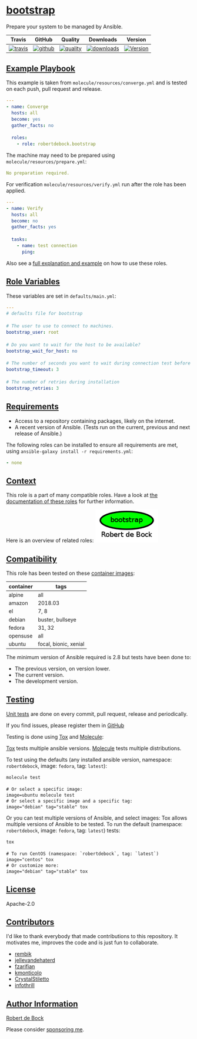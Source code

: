 # [bootstrap](#bootstrap)

Prepare your system to be managed by Ansible.

|Travis|GitHub|Quality|Downloads|Version|
|------|------|-------|---------|-------|
|[![travis](https://travis-ci.com/robertdebock/ansible-role-bootstrap.svg?branch=master)](https://travis-ci.com/robertdebock/ansible-role-bootstrap)|[![github](https://github.com/robertdebock/ansible-role-bootstrap/workflows/Ansible%20Molecule/badge.svg)](https://github.com/robertdebock/ansible-role-bootstrap/actions)|[![quality](https://img.shields.io/ansible/quality/21642)](https://galaxy.ansible.com/robertdebock/bootstrap)|[![downloads](https://img.shields.io/ansible/role/d/21642)](https://galaxy.ansible.com/robertdebock/bootstrap)|[![Version](https://img.shields.io/github/release/robertdebock/ansible-role-bootstrap.svg)](https://github.com/robertdebock/ansible-role-bootstrap/releases/)|

## [Example Playbook](#example-playbook)

This example is taken from `molecule/resources/converge.yml` and is tested on each push, pull request and release.
```yaml
---
- name: Converge
  hosts: all
  become: yes
  gather_facts: no

  roles:
    - role: robertdebock.bootstrap
```

The machine may need to be prepared using `molecule/resources/prepare.yml`:
```yaml
No preparation required.
```

For verification `molecule/resources/verify.yml` run after the role has been applied.
```yaml
---
- name: Verify
  hosts: all
  become: no
  gather_facts: yes

  tasks:
    - name: test connection
      ping:
```

Also see a [full explanation and example](https://robertdebock.nl/how-to-use-these-roles.html) on how to use these roles.

## [Role Variables](#role-variables)

These variables are set in `defaults/main.yml`:
```yaml
---
# defaults file for bootstrap

# The user to use to connect to machines.
bootstrap_user: root

# Do you want to wait for the host to be available?
bootstrap_wait_for_host: no

# The number of seconds you want to wait during connection test before failing.
bootstrap_timeout: 3

# The number of retries during installation
bootstrap_retries: 3
```

## [Requirements](#requirements)

- Access to a repository containing packages, likely on the internet.
- A recent version of Ansible. (Tests run on the current, previous and next release of Ansible.)

The following roles can be installed to ensure all requirements are met, using `ansible-galaxy install -r requirements.yml`:

```yaml
- none
```

## [Context](#context)

This role is a part of many compatible roles. Have a look at [the documentation of these roles](https://robertdebock.nl/) for further information.

Here is an overview of related roles:
![dependencies](https://raw.githubusercontent.com/robertdebock/drawings/artifacts/bootstrap.png "Dependency")

## [Compatibility](#compatibility)

This role has been tested on these [container images](https://hub.docker.com/u/robertdebock):

|container|tags|
|---------|----|
|alpine|all|
|amazon|2018.03|
|el|7, 8|
|debian|buster, bullseye|
|fedora|31, 32|
|opensuse|all|
|ubuntu|focal, bionic, xenial|

The minimum version of Ansible required is 2.8 but tests have been done to:

- The previous version, on version lower.
- The current version.
- The development version.



## [Testing](#testing)

[Unit tests](https://travis-ci.com/robertdebock/ansible-role-bootstrap) are done on every commit, pull request, release and periodically.

If you find issues, please register them in [GitHub](https://github.com/robertdebock/ansible-role-bootstrap/issues)

Testing is done using [Tox](https://tox.readthedocs.io/en/latest/) and [Molecule](https://github.com/ansible/molecule):

[Tox](https://tox.readthedocs.io/en/latest/) tests multiple ansible versions.
[Molecule](https://github.com/ansible/molecule) tests multiple distributions.

To test using the defaults (any installed ansible version, namespace: `robertdebock`, image: `fedora`, tag: `latest`):

```
molecule test

# Or select a specific image:
image=ubuntu molecule test
# Or select a specific image and a specific tag:
image="debian" tag="stable" tox
```

Or you can test multiple versions of Ansible, and select images:
Tox allows multiple versions of Ansible to be tested. To run the default (namespace: `robertdebock`, image: `fedora`, tag: `latest`) tests:

```
tox

# To run CentOS (namespace: `robertdebock`, tag: `latest`)
image="centos" tox
# Or customize more:
image="debian" tag="stable" tox
```

## [License](#license)

Apache-2.0

## [Contributors](#contributors)

I'd like to thank everybody that made contributions to this repository. It motivates me, improves the code and is just fun to collaborate.

- [rembik](https://github.com/rembik)
- [jellevandehaterd](https://github.com/jellevandehaterd)
- [fzarifian](https://github.com/fzarifian)
- [kmonticolo](https://github.com/kmonticolo)
- [CrystalStiletto](https://github.com/CrystalStiletto)
- [infothrill](https://github.com/infothrill)

## [Author Information](#author-information)

[Robert de Bock](https://robertdebock.nl/)

Please consider [sponsoring me](https://github.com/sponsors/robertdebock).
